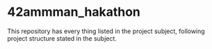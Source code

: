 # 42ammman_hakathon
This repository has every thing listed in the project subject, following project structure stated in the subject. 
